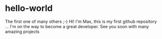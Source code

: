 # hello-world
The first one of many others ;-)
Hi! I'm Max, this is my first github repository ...
I'm on the way to become a great developer. 
See you soon with many amazing projects

